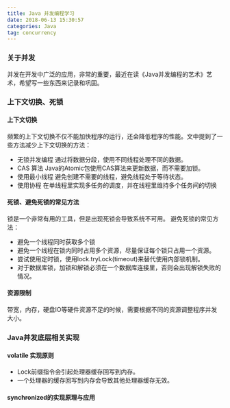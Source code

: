 ```yaml
---
title: Java 并发编程学习
date: 2018-06-13 15:30:57
categories: Java
tag: concurrency
---
```

### 关于并发
并发在开发中广泛的应用，非常的重要，最近在读《Java并发编程的艺术》艺术，希望写一些东西来记录和巩固。
### 上下文切换、死锁
#### 上下文切换
频繁的上下文切换不仅不能加快程序的运行，还会降低程序的性能。文中提到了一些方法减少上下文切换的方法：
- 无锁并发编程
通过将数据分段，使用不同线程处理不同的数据。
- CAS 算法
Java的Atomic包使用CAS算法来更新数据，而不需要加锁。
- 使用最小线程
避免创建不需要的线程，避免线程处于等待状态。
- 使用协程
在单线程里实现多任务的调度，并在线程里维持多个任务间的切换

#### 死锁、避免死锁的常见方法
锁是一个非常有用的工具，但是出现死锁会导致系统不可用。
避免死锁的常见方法：
- 避免一个线程同时获取多个锁
- 避免一个线程在锁内同时占用多个资源，尽量保证每个锁只占用一个资源。
- 尝试使用定时锁，使用lock.tryLock(timeout)来替代使用内部锁机制。
- 对于数据库锁，加锁和解锁必须在一个数据库连接里，否则会出现解锁失败的情况。

#### 资源限制
带宽，内存，硬盘IO等硬件资源不足的时候，需要根据不同的资源调整程序并发大小。

### Java并发底层相关实现
#### volatile 实现原则
- Lock前缀指令会引起处理器缓存回写到内存。
- 一个处理器的缓存回写到内存会导致其他处理器缓存无效。

#### synchronized的实现原理与应用
